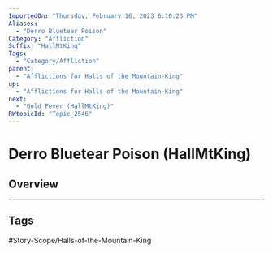 ```yaml
---
ImportedOn: "Thursday, February 16, 2023 6:10:23 PM"
Aliases:
  - "Derro Bluetear Poison"
Category: "Affliction"
Suffix: "HallMtKing"
Tags:
  - "Category/Affliction"
parent:
  - "Afflictions for Halls of the Mountain-King"
up:
  - "Afflictions for Halls of the Mountain-King"
next:
  - "Gold Fever (HallMtKing)"
RWtopicId: "Topic_2546"
---
```

# Derro Bluetear Poison (HallMtKing)
## Overview

---
## Tags
#Story-Scope/Halls-of-the-Mountain-King

